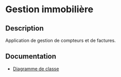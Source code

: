 # Gestion immobilière

## Description

Application de gestion de compteurs et de factures.

## Documentation

* [Diagramme de classe](docs/Diagramme.md)
